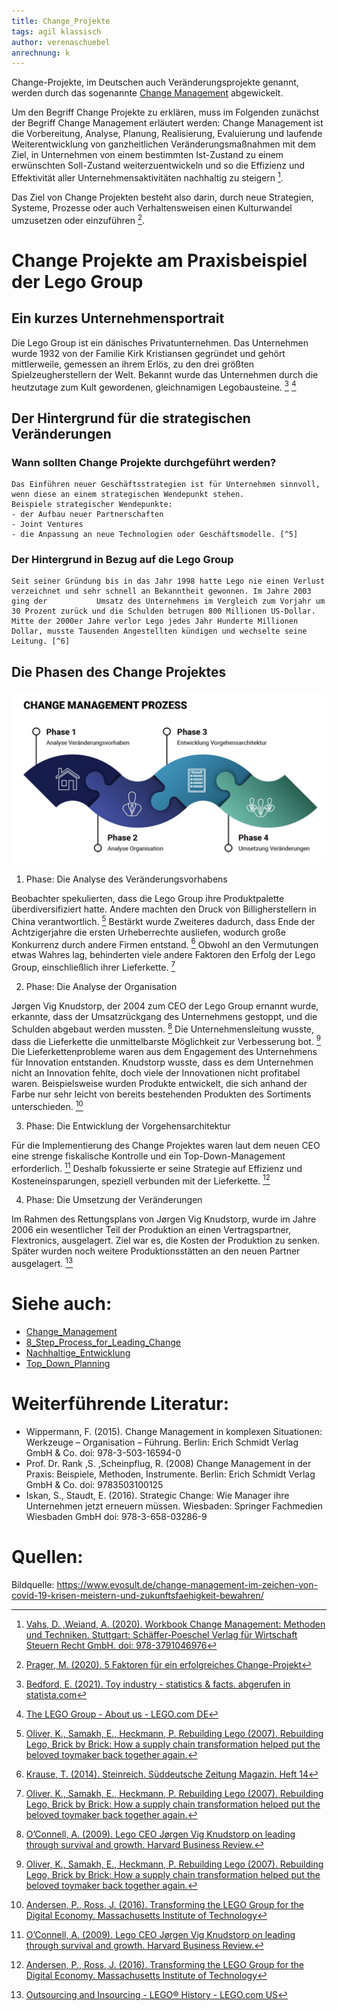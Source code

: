 ```yaml
---
title: Change_Projekte
tags: agil klassisch 
author: verenaschuebel
anrechnung: k 
---
```


Change-Projekte, im Deutschen auch Veränderungsprojekte genannt, werden durch das sogenannte [Change Management](https://github.com/ManagingProjectsSuccessfully/ManagingProjectsSuccessfully.github.io/blob/main/kb/Change_Management.md) abgewickelt.

Um den Begriff Change Projekte zu erklären, muss im Folgenden zunächst der Begriff Change Management erläutert werden:
Change Management ist die Vorbereitung, Analyse, Planung, Realisierung, Evaluierung und laufende Weiterentwicklung von ganzheitlichen Veränderungsmaßnahmen mit dem Ziel, in Unternehmen von einem bestimmten Ist-Zustand zu einem erwünschten Soll-Zustand weiterzuentwickeln und so die Effizienz und Effektivität aller Unternehmensaktivitäten nachhaltig zu steigern [^1].

Das Ziel von Change Projekten besteht also darin, durch neue Strategien, Systeme, Prozesse oder auch Verhaltensweisen einen Kulturwandel umzusetzen oder einzuführen [^2].

# Change Projekte am Praxisbeispiel der Lego Group

## Ein kurzes Unternehmensportrait

  Die Lego Group ist ein dänisches Privatunternehmen. Das Unternehmen wurde 1932 von der Familie Kirk Kristiansen gegründet und gehört mittlerweile, gemessen   an ihrem Erlös, zu den drei größten Spielzeugherstellern der Welt. 
  Bekannt wurde das Unternehmen durch die heutzutage zum Kult gewordenen, gleichnamigen Legobausteine. [^3] [^4]

## Der Hintergrund für die strategischen Veränderungen

  ### Wann sollten Change Projekte durchgeführt werden?
  
    Das Einführen neuer Geschäftsstrategien ist für Unternehmen sinnvoll, wenn diese an einem strategischen Wendepunkt stehen.
    Beispiele strategischer Wendepunkte:
    - der Aufbau neuer Partnerschaften
    - Joint Ventures
    - die Anpassung an neue Technologien oder Geschäftsmodelle. [^5]

  ###	Der Hintergrund in Bezug auf die Lego Group
 
    Seit seiner Gründung bis in das Jahr 1998 hatte Lego nie einen Verlust verzeichnet und sehr schnell an Bekanntheit gewonnen. Im Jahre 2003 ging der           Umsatz des Unternehmens im Vergleich zum Vorjahr um 30 Prozent zurück und die Schulden betrugen 800 Millionen US-Dollar. 
    Mitte der 2000er Jahre verlor Lego jedes Jahr Hunderte Millionen Dollar, musste Tausenden Angestellten kündigen und wechselte seine Leitung. [^6]
 
## Die Phasen des Change Projektes

  ![image](/kb/Change_Projekte/EVOSULT_Change_Management_810px-1.JPG)

  1. Phase: Die Analyse des Veränderungsvorhabens

  Beobachter spekulierten, dass die Lego Group ihre Produktpalette überdiversifiziert hatte. Andere machten den Druck von Billigherstellern in China           verantwortlich. [^9]
  Bestärkt wurde Zweiteres dadurch, dass Ende der Achtzigerjahre die ersten Urheberrechte ausliefen, wodurch große Konkurrenz durch andere Firmen entstand.     [^7] Obwohl an den Vermutungen etwas Wahres lag, behinderten viele andere Faktoren den Erfolg der Lego Group, einschließlich ihrer Lieferkette. [^9]

  2.	Phase: Die Analyse der Organisation

  Jørgen Vig Knudstorp, der 2004 zum CEO der Lego Group ernannt wurde, erkannte, dass der Umsatzrückgang des Unternehmens gestoppt, und die Schulden           abgebaut werden mussten. [^8]
  Die Unternehmensleitung wusste, dass die Lieferkette die unmittelbarste Möglichkeit zur Verbesserung bot. [^9]
  Die Lieferkettenprobleme waren aus dem Engagement des Unternehmens für Innovation entstanden. Knudstorp wusste, dass es dem Unternehmen nicht an Innovation   fehlte, doch viele der Innovationen nicht profitabel waren. Beispielsweise wurden Produkte entwickelt, die sich anhand der Farbe nur sehr leicht von
  bereits bestehenden Produkten des Sortiments unterschieden. [^11]

  3.	Phase: Die Entwicklung der Vorgehensarchitektur

  Für die Implementierung des Change Projektes waren laut dem neuen CEO eine strenge fiskalische Kontrolle und ein Top-Down-Management erforderlich. [^8]
  Deshalb fokussierte er seine Strategie auf Effizienz und Kosteneinsparungen, speziell verbunden mit der Lieferkette.       [^11]

  4.	Phase: Die Umsetzung der Veränderungen

  Im Rahmen des Rettungsplans von Jørgen Vig Knudstorp, wurde im Jahre 2006 ein wesentlicher Teil der Produktion an einen Vertragspartner, Flextronics,         ausgelagert. Ziel war es, die Kosten der Produktion zu senken. Später wurden noch weitere Produktionsstätten an den neuen Partner ausgelagert. [^10]



# Siehe auch:

* [Change_Management](https://github.com/ManagingProjectsSuccessfully/ManagingProjectsSuccessfully.github.io/blob/main/kb/Change_Management.md)
* [8_Step_Process_for_Leading_Change](https://github.com/ManagingProjectsSuccessfully/ManagingProjectsSuccessfully.github.io/blob/main/kb/8_Step_Process_for_Leading_Change.md) 
* [Nachhaltige_Entwicklung](https://github.com/ManagingProjectsSuccessfully/ManagingProjectsSuccessfully.github.io/blob/main/kb/Nachhaltige_Entwicklung.md)
* [Top_Down_Planning](https://github.com/ManagingProjectsSuccessfully/ManagingProjectsSuccessfully.github.io/blob/main/kb/Top_Down_Planning.md)



# Weiterführende Literatur:

* Wippermann, F. (2015). Change Management in komplexen Situationen: Werkzeuge – Organisation – Führung. Berlin: Erich Schmidt Verlag GmbH & Co. doi: 978-3-503-16594-0
* Prof. Dr. Rank ,S. ,Scheinpflug, R. (2008) Change Management in der Praxis: Beispiele, Methoden, Instrumente. Berlin: Erich Schmidt Verlag GmbH & Co. doi: 9783503100125
* Iskan, S., Staudt, E. (2016). Strategic Change: Wie Manager ihre Unternehmen jetzt erneuern müssen. Wiesbaden: Springer Fachmedien Wiesbaden GmbH doi: 978-3-658-03286-9



# Quellen:

[^1]: [Vahs, D. ,Weiand, A. (2020). Workbook Change Management: Methoden und Techniken. Stuttgart: Schäffer-Poeschel Verlag für Wirtschaft Steuern Recht GmbH. doi: 978-3791046976](https://ebookcentral.proquest.com/lib/erlangen/reader.action?docID=6232361)
[^2]: [Prager, M. (2020). 5 Faktoren für ein erfolgreiches Change-Projekt](https://www.pidas.com/blog/5-faktoren-fuer-ein-erfolgreiches-change-projekt)
[^3]: [Bedford, E. (2021). Toy industry - statistics & facts. abgerufen in statista.com](https://www.statista.com/topics/1108/toy-industry/)
[^4]: [The LEGO Group - About us - LEGO.com DE](https://www.lego.com/de-de/aboutus/lego-group/)
[^5]: [www.bwl-lexikon.de. Change Management](https://www.bwl-lexikon.de/wiki/change-management/)
[^6]: [www.theguardian.com. How Lego clicked: the super brand that reinvented itself](https://www.theguardian.com/lifeandstyle/2017/jun/04/how-lego-clicked-the-super-brand-that-reinvented-itself)
[^7]: [Krause, T. (2014). Steinreich. Süddeutsche Zeitung Magazin. Heft 14](https://sz-magazin.sueddeutsche.de/wirtschaft-finanzen/steinreich-80333)
[^8]: [O’Connell, A. (2009). Lego CEO Jørgen Vig Knudstorp on leading through survival and growth. Harvard Business Review.](https://hbr.org/2009/01/lego-ceo-jorgen-vig-knudstorp-on-leading-through-survival-and-growth)
[^9]: [Oliver, K., Samakh, E., Heckmann, P. Rebuilding Lego (2007). Rebuilding Lego, Brick by Brick: How a supply chain transformation helped put the beloved toymaker back together again.](https://www.strategy-business.com/article/07306)
[^10]: [Outsourcing and Insourcing - LEGO® History - LEGO.com US](https://www.lego.com/en-us/history/articles/i-outsourcing-and-insourcing)
[^11]: [Andersen, P., Ross, J. (2016). Transforming the LEGO Group for the Digital Economy. Massachusetts Institute of Technology](https://ctl.mit.edu/sites/ctl.mit.edu/files/attachments/MIT_CISRwp407_TheLEGOGroup_AndersenRoss_0.pdf)

Bildquelle: https://www.evosult.de/change-management-im-zeichen-von-covid-19-krisen-meistern-und-zukunftsfaehigkeit-bewahren/




